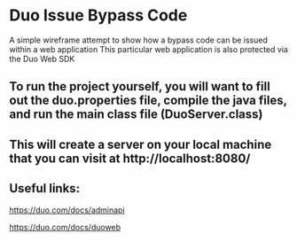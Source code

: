 # Duo Issue Bypass Code
A simple wireframe attempt to show how a bypass code can be issued within a web application
This particular web application is also protected via the Duo Web SDK

## To run the project yourself, you will want to fill out the duo.properties file, compile the java files, and run the main class file (DuoServer.class)

## This will create a server on your local machine that you can visit at http://localhost:8080/

## Useful links:
https://duo.com/docs/adminapi 

https://duo.com/docs/duoweb
